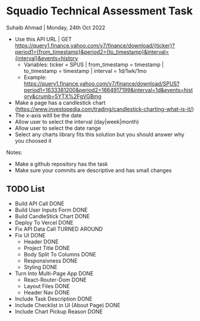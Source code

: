 # Squadio Technical Assessment Task

Suhaib Ahmad | Monday, 24th Oct 2022

- Use this API URL | GET <https://query1.finance.yahoo.com/v7/finance/download/{ticker}?period1={from_timestamp}&period2={to_timestamp}&interval={interval}&events=history>
  - Variables: ticker = SPUS | from_timestamp = timestamp | to_timestamp = timestamp | interval = 1d/1wk/1mo
  - Example: <https://query1.finance.yahoo.com/v7/finance/download/SPUS?period1=1633381200&period2=1664917199&interval=1d&events=history&crumb=5YTX%2FgVGBmg>
- Make a page has a candlestick chart (<https://www.investopedia.com/trading/candlestick-charting-what-is-it/>)
- The x-axis witll be the date
- Allow user to select the interval (day|week|month)
- Allow user to select the date range
- Select any charts library fits this solution but you should answer why you choosed it

Notes:

- Make a github repository has the task
- Make sure your commits are descriptive and has small changes

## TODO List

- Build API Call                        DONE
- Build User Inputs Form                DONE
- Build CandleStick Chart               DONE
- Deploy To Vercel                      DONE
- Fix API Data Call                     TURNED AROUND
- Fix UI                                DONE
  - Header                              DONE
  - Project Title                       DONE
  - Body Split To Columns               DONE
  - Responsivness                       DONE
  - Styling                             DONE
- Turn Into Multi-Page App              DONE
  - React-Router-Dom                    DONE
  - Layout Files                        DONE
  - Header Nav                          DONE
- Include Task Description              DONE
- Include Checklist in UI (About Page)  DONE
- Include Chart Pickup Reason           DONE
